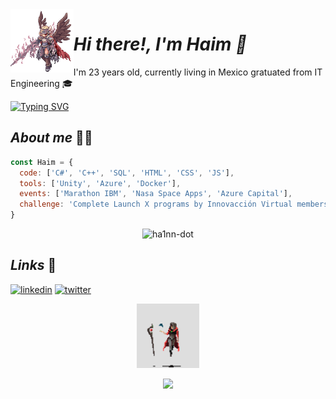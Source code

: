 <img align='left' src='https://github.com/hA1nn-dot/hA1nn-dot/blob/main/gifs/LonelyPlainCaiman-max-1mb.gif' width='20%'/> 

<h1 align="left"> <i>Hi there!, I'm Haim 🦊</i></h1>

I'm 23 years old, currently living in Mexico gratuated from IT Engineering 🎓

[![Typing SVG](https://readme-typing-svg.herokuapp.com?color=%2318F7EA&lines=It's+time+to+create+the+future)](https://git.io/typing-svg)

<h2 align="left"><i>About me</i> 🐱‍👤</h2>

```javascript
const Haim = {
  code: ['C#', 'C++', 'SQL', 'HTML', 'CSS', 'JS'], 
  tools: ['Unity', 'Azure', 'Docker'],
  events: ['Marathon IBM', 'Nasa Space Apps', 'Azure Capital'],
  challenge: 'Complete Launch X programs by Innovacción Virtual members'
}
```

<p align="center"><img src="https://github-readme-stats.vercel.app/api?username=hA1nn-dot&theme=highcontrast&show_icons=true&count_private=true" alt="ha1nn-dot" /></p>

<h2><i>Links</i> 📎</h2>

[![linkedin](https://img.shields.io/badge/linkedin-0A66C2?style=for-the-badge&logo=linkedin&logoColor=white)](https://www.linkedin.com/in/haim-guel-quiroz-a000a4220/)
[![twitter](https://img.shields.io/badge/twitter-1DA1F2?style=for-the-badge&logo=twitter&logoColor=white)](https://twitter.com/hA1nn_TW)

<p align="center">
  <img src="https://github.com/hA1nn-dot/hA1nn-dot/blob/main/gifs/mage.gif" width='20%'>
</p>

<p align="center">
  <img src="https://readme-typing-svg.herokuapp.com?color=%231488FF&lines=Control+your+mind+and+get+the+world">
</p>
  


  
  
  
